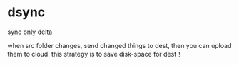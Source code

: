 # dsync
sync only delta

when src folder changes, send changed things to dest, then you can upload them to cloud.
this strategy is to save disk-space for dest！
